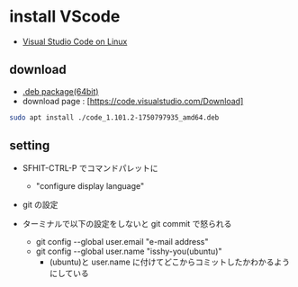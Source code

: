 # install VScode

- [Visual Studio Code on Linux](https://code.visualstudio.com/docs/setup/linux#_install-vs-code-on-linux)

## download

- [.deb package(64bit)](https://go.microsoft.com/fwlink/?LinkID=760868)
- download page : [https://code.visualstudio.com/Download]

```bash
sudo apt install ./code_1.101.2-1750797935_amd64.deb
```

## setting

- SFHIT-CTRL-P でコマンドパレットに
  - "configure display language"

- git の設定
- ターミナルで以下の設定をしないと git commit で怒られる
  - git config --global user.email "e-mail address"
  - git config --global user.name "isshy-you(ubuntu)"
    - (ubuntu)と user.name に付けてどこからコミットしたかわかるようにしている
